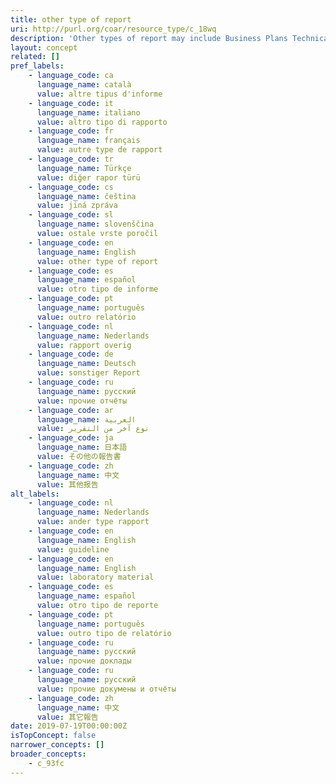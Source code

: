 ```yaml
---
title: other type of report
uri: http://purl.org/coar/resource_type/c_18wq
description: 'Other types of report may include Business Plans Technical Specifications, data management plans, recommendation reports, white papers, annual reports, auditor''s reports, workplace reports, census reports, trip reports, progress reports, investigative reports, budget reports, policy reports, demographic reports, credit reports, appraisal reports, inspection reports, military reports, bound reports, etc. [Source: https://en.wikipedia.org/wiki/Report]'
layout: concept
related: []
pref_labels:
    - language_code: ca
      language_name: català
      value: altre tipus d'informe
    - language_code: it
      language_name: italiano
      value: altro tipo di rapporto
    - language_code: fr
      language_name: français
      value: autre type de rapport
    - language_code: tr
      language_name: Türkçe
      value: diğer rapor türü
    - language_code: cs
      language_name: čeština
      value: jiná zpráva
    - language_code: sl
      language_name: slovenščina
      value: ostale vrste poročil
    - language_code: en
      language_name: English
      value: other type of report
    - language_code: es
      language_name: español
      value: otro tipo de informe
    - language_code: pt
      language_name: português
      value: outro relatório
    - language_code: nl
      language_name: Nederlands
      value: rapport overig
    - language_code: de
      language_name: Deutsch
      value: sonstiger Report
    - language_code: ru
      language_name: русский
      value: прочие отчёты
    - language_code: ar
      language_name: العربية
      value: نوع آخر من التقرير
    - language_code: ja
      language_name: 日本語
      value: その他の報告書
    - language_code: zh
      language_name: 中文
      value: 其他报告
alt_labels:
    - language_code: nl
      language_name: Nederlands
      value: ander type rapport
    - language_code: en
      language_name: English
      value: guideline
    - language_code: en
      language_name: English
      value: laboratory material
    - language_code: es
      language_name: español
      value: otro tipo de reporte
    - language_code: pt
      language_name: português
      value: outro tipo de relatório
    - language_code: ru
      language_name: русский
      value: прочие доклады
    - language_code: ru
      language_name: русский
      value: прочие докумены и отчёты
    - language_code: zh
      language_name: 中文
      value: 其它報告
date: 2019-07-19T00:00:00Z
isTopConcept: false
narrower_concepts: []
broader_concepts:
    - c_93fc
---
```


